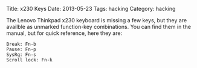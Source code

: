 Title: x230 Keys
Date: 2013-05-23
Tags: hacking
Category: hacking

The Lenovo Thinkpad x230 keyboard is missing a few keys, but they are availble
as unmarked function-key combinations. You can find them in the manual, but
for quick reference, here they are:

```
Break: Fn-b
Pause: Fn-p
SysRq: Fn-s
Scroll lock: Fn-k
```
